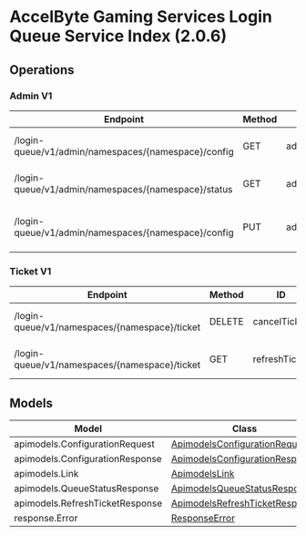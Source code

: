 [//]: # (<< Code generated. DO NOT EDIT!)

[//]: # (<< template file: ags_py_codegen)

# AccelByte Gaming Services Login Queue Service Index (2.0.6)


## Operations

### Admin V1
| Endpoint | Method | ID | Deprecated | Class | Wrapper | Example |
|---|---|---|---|---|---|---|
| /login-queue/v1/admin/namespaces/{namespace}/config | GET | adminGetConfiguration | `false` | [AdminGetConfiguration](../../accelbyte_py_sdk/api/loginqueue/operations/admin_v1/admin_get_configuration.py) | [admin_get_configuration](../../accelbyte_py_sdk/api/loginqueue/wrappers/_admin_v1.py) | [accelbyte_py_sdk_cli loginqueue-admin-get-configuration](../../samples/cli/accelbyte_py_sdk_cli/loginqueue/_admin_get_configuration.py) |
| /login-queue/v1/admin/namespaces/{namespace}/status | GET | adminGetStatus | `false` | [AdminGetStatus](../../accelbyte_py_sdk/api/loginqueue/operations/admin_v1/admin_get_status.py) | [admin_get_status](../../accelbyte_py_sdk/api/loginqueue/wrappers/_admin_v1.py) | [accelbyte_py_sdk_cli loginqueue-admin-get-status](../../samples/cli/accelbyte_py_sdk_cli/loginqueue/_admin_get_status.py) |
| /login-queue/v1/admin/namespaces/{namespace}/config | PUT | adminUpdateConfiguration | `false` | [AdminUpdateConfiguration](../../accelbyte_py_sdk/api/loginqueue/operations/admin_v1/admin_update_configuration.py) | [admin_update_configuration](../../accelbyte_py_sdk/api/loginqueue/wrappers/_admin_v1.py) | [accelbyte_py_sdk_cli loginqueue-admin-update-configuration](../../samples/cli/accelbyte_py_sdk_cli/loginqueue/_admin_update_configuration.py) |

### Ticket V1
| Endpoint | Method | ID | Deprecated | Class | Wrapper | Example |
|---|---|---|---|---|---|---|
| /login-queue/v1/namespaces/{namespace}/ticket | DELETE | cancelTicket | `false` | [CancelTicket](../../accelbyte_py_sdk/api/loginqueue/operations/ticket_v1/cancel_ticket.py) | [cancel_ticket](../../accelbyte_py_sdk/api/loginqueue/wrappers/_ticket_v1.py) | [accelbyte_py_sdk_cli loginqueue-cancel-ticket](../../samples/cli/accelbyte_py_sdk_cli/loginqueue/_cancel_ticket.py) |
| /login-queue/v1/namespaces/{namespace}/ticket | GET | refreshTicket | `false` | [RefreshTicket](../../accelbyte_py_sdk/api/loginqueue/operations/ticket_v1/refresh_ticket.py) | [refresh_ticket](../../accelbyte_py_sdk/api/loginqueue/wrappers/_ticket_v1.py) | [accelbyte_py_sdk_cli loginqueue-refresh-ticket](../../samples/cli/accelbyte_py_sdk_cli/loginqueue/_refresh_ticket.py) |


## Models
| Model | Class |
|---|---|
| apimodels.ConfigurationRequest | [ApimodelsConfigurationRequest](../../accelbyte_py_sdk/api/loginqueue/models/apimodels_configuration_request.py) |
| apimodels.ConfigurationResponse | [ApimodelsConfigurationResponse](../../accelbyte_py_sdk/api/loginqueue/models/apimodels_configuration_response.py) |
| apimodels.Link | [ApimodelsLink](../../accelbyte_py_sdk/api/loginqueue/models/apimodels_link.py) |
| apimodels.QueueStatusResponse | [ApimodelsQueueStatusResponse](../../accelbyte_py_sdk/api/loginqueue/models/apimodels_queue_status_response.py) |
| apimodels.RefreshTicketResponse | [ApimodelsRefreshTicketResponse](../../accelbyte_py_sdk/api/loginqueue/models/apimodels_refresh_ticket_response.py) |
| response.Error | [ResponseError](../../accelbyte_py_sdk/api/loginqueue/models/response_error.py) |
